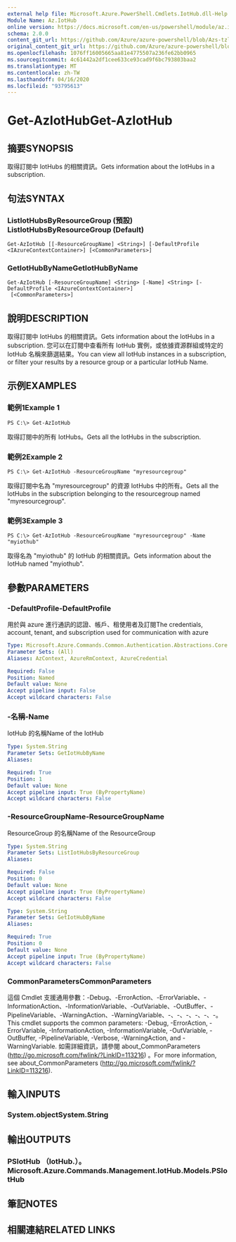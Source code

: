 ```yaml
---
external help file: Microsoft.Azure.PowerShell.Cmdlets.IotHub.dll-Help.xml
Module Name: Az.IotHub
online version: https://docs.microsoft.com/en-us/powershell/module/az.iothub/get-aziothub
schema: 2.0.0
content_git_url: https://github.com/Azure/azure-powershell/blob/Azs-tzl/src/IotHub/IotHub/help/Get-AzIotHub.md
original_content_git_url: https://github.com/Azure/azure-powershell/blob/Azs-tzl/src/IotHub/IotHub/help/Get-AzIotHub.md
ms.openlocfilehash: 1076ff16005665aa81e4775507a236fe62bb0965
ms.sourcegitcommit: 4c61442a2df1cee633ce93cad9f6bc793803baa2
ms.translationtype: MT
ms.contentlocale: zh-TW
ms.lasthandoff: 04/16/2020
ms.locfileid: "93795613"
---
```

# <span data-ttu-id="59a1f-101">Get-AzIotHub</span><span class="sxs-lookup"><span data-stu-id="59a1f-101">Get-AzIotHub</span></span>

## <span data-ttu-id="59a1f-102">摘要</span><span class="sxs-lookup"><span data-stu-id="59a1f-102">SYNOPSIS</span></span>
<span data-ttu-id="59a1f-103">取得訂閱中 IotHubs 的相關資訊。</span><span class="sxs-lookup"><span data-stu-id="59a1f-103">Gets information about the IotHubs in a subscription.</span></span>

## <span data-ttu-id="59a1f-104">句法</span><span class="sxs-lookup"><span data-stu-id="59a1f-104">SYNTAX</span></span>

### <span data-ttu-id="59a1f-105">ListIotHubsByResourceGroup (預設) </span><span class="sxs-lookup"><span data-stu-id="59a1f-105">ListIotHubsByResourceGroup (Default)</span></span>
```
Get-AzIotHub [[-ResourceGroupName] <String>] [-DefaultProfile <IAzureContextContainer>] [<CommonParameters>]
```

### <span data-ttu-id="59a1f-106">GetIotHubByName</span><span class="sxs-lookup"><span data-stu-id="59a1f-106">GetIotHubByName</span></span>
```
Get-AzIotHub [-ResourceGroupName] <String> [-Name] <String> [-DefaultProfile <IAzureContextContainer>]
 [<CommonParameters>]
```

## <span data-ttu-id="59a1f-107">說明</span><span class="sxs-lookup"><span data-stu-id="59a1f-107">DESCRIPTION</span></span>
<span data-ttu-id="59a1f-108">取得訂閱中 IotHubs 的相關資訊。</span><span class="sxs-lookup"><span data-stu-id="59a1f-108">Gets information about the IotHubs in a subscription.</span></span>
<span data-ttu-id="59a1f-109">您可以在訂閱中查看所有 IotHub 實例，或依據資源群組或特定的 IotHub 名稱來篩選結果。</span><span class="sxs-lookup"><span data-stu-id="59a1f-109">You can view all IotHub instances in a subscription, or filter your results by a resource group or a particular IotHub Name.</span></span>

## <span data-ttu-id="59a1f-110">示例</span><span class="sxs-lookup"><span data-stu-id="59a1f-110">EXAMPLES</span></span>

### <span data-ttu-id="59a1f-111">範例1</span><span class="sxs-lookup"><span data-stu-id="59a1f-111">Example 1</span></span>
```
PS C:\> Get-AzIotHub
```

<span data-ttu-id="59a1f-112">取得訂閱中的所有 IotHubs。</span><span class="sxs-lookup"><span data-stu-id="59a1f-112">Gets all the IotHubs in the subscription.</span></span>

### <span data-ttu-id="59a1f-113">範例2</span><span class="sxs-lookup"><span data-stu-id="59a1f-113">Example 2</span></span>
```
PS C:\> Get-AzIotHub -ResourceGroupName "myresourcegroup"
```

<span data-ttu-id="59a1f-114">取得訂閱中名為 "myresourcegroup" 的資源 IotHubs 中的所有。</span><span class="sxs-lookup"><span data-stu-id="59a1f-114">Gets all the IotHubs in the subscription belonging to the resourcegroup named "myresourcegroup".</span></span>

### <span data-ttu-id="59a1f-115">範例3</span><span class="sxs-lookup"><span data-stu-id="59a1f-115">Example 3</span></span>
```
PS C:\> Get-AzIotHub -ResourceGroupName "myresourcegroup" -Name "myiothub"
```

<span data-ttu-id="59a1f-116">取得名為 "myiothub" 的 IotHub 的相關資訊。</span><span class="sxs-lookup"><span data-stu-id="59a1f-116">Gets information about the IotHub named "myiothub".</span></span>

## <span data-ttu-id="59a1f-117">參數</span><span class="sxs-lookup"><span data-stu-id="59a1f-117">PARAMETERS</span></span>

### <span data-ttu-id="59a1f-118">-DefaultProfile</span><span class="sxs-lookup"><span data-stu-id="59a1f-118">-DefaultProfile</span></span>
<span data-ttu-id="59a1f-119">用於與 azure 進行通訊的認證、帳戶、租使用者及訂閱</span><span class="sxs-lookup"><span data-stu-id="59a1f-119">The credentials, account, tenant, and subscription used for communication with azure</span></span>

```yaml
Type: Microsoft.Azure.Commands.Common.Authentication.Abstractions.Core.IAzureContextContainer
Parameter Sets: (All)
Aliases: AzContext, AzureRmContext, AzureCredential

Required: False
Position: Named
Default value: None
Accept pipeline input: False
Accept wildcard characters: False
```

### <span data-ttu-id="59a1f-120">-名稱</span><span class="sxs-lookup"><span data-stu-id="59a1f-120">-Name</span></span>
<span data-ttu-id="59a1f-121">IotHub 的名稱</span><span class="sxs-lookup"><span data-stu-id="59a1f-121">Name of the IotHub</span></span>

```yaml
Type: System.String
Parameter Sets: GetIotHubByName
Aliases:

Required: True
Position: 1
Default value: None
Accept pipeline input: True (ByPropertyName)
Accept wildcard characters: False
```

### <span data-ttu-id="59a1f-122">-ResourceGroupName</span><span class="sxs-lookup"><span data-stu-id="59a1f-122">-ResourceGroupName</span></span>
<span data-ttu-id="59a1f-123">ResourceGroup 的名稱</span><span class="sxs-lookup"><span data-stu-id="59a1f-123">Name of the ResourceGroup</span></span>

```yaml
Type: System.String
Parameter Sets: ListIotHubsByResourceGroup
Aliases:

Required: False
Position: 0
Default value: None
Accept pipeline input: True (ByPropertyName)
Accept wildcard characters: False
```

```yaml
Type: System.String
Parameter Sets: GetIotHubByName
Aliases:

Required: True
Position: 0
Default value: None
Accept pipeline input: True (ByPropertyName)
Accept wildcard characters: False
```

### <span data-ttu-id="59a1f-124">CommonParameters</span><span class="sxs-lookup"><span data-stu-id="59a1f-124">CommonParameters</span></span>
<span data-ttu-id="59a1f-125">這個 Cmdlet 支援通用參數：-Debug、-ErrorAction、-ErrorVariable、-InformationAction、-InformationVariable、-OutVariable、-OutBuffer、-PipelineVariable、-WarningAction、-WarningVariable、-、-、-、-、-、-。</span><span class="sxs-lookup"><span data-stu-id="59a1f-125">This cmdlet supports the common parameters: -Debug, -ErrorAction, -ErrorVariable, -InformationAction, -InformationVariable, -OutVariable, -OutBuffer, -PipelineVariable, -Verbose, -WarningAction, and -WarningVariable.</span></span> <span data-ttu-id="59a1f-126">如需詳細資訊，請參閱 about_CommonParameters (http://go.microsoft.com/fwlink/?LinkID=113216) 。</span><span class="sxs-lookup"><span data-stu-id="59a1f-126">For more information, see about_CommonParameters (http://go.microsoft.com/fwlink/?LinkID=113216).</span></span>

## <span data-ttu-id="59a1f-127">輸入</span><span class="sxs-lookup"><span data-stu-id="59a1f-127">INPUTS</span></span>

### <span data-ttu-id="59a1f-128">System.object</span><span class="sxs-lookup"><span data-stu-id="59a1f-128">System.String</span></span>

## <span data-ttu-id="59a1f-129">輸出</span><span class="sxs-lookup"><span data-stu-id="59a1f-129">OUTPUTS</span></span>

### <span data-ttu-id="59a1f-130">PSIotHub （IotHub.）。</span><span class="sxs-lookup"><span data-stu-id="59a1f-130">Microsoft.Azure.Commands.Management.IotHub.Models.PSIotHub</span></span>

## <span data-ttu-id="59a1f-131">筆記</span><span class="sxs-lookup"><span data-stu-id="59a1f-131">NOTES</span></span>

## <span data-ttu-id="59a1f-132">相關連結</span><span class="sxs-lookup"><span data-stu-id="59a1f-132">RELATED LINKS</span></span>
